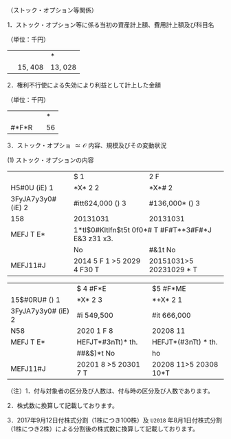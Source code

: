 （ストック・オプション等関係）

1．ストック・オプション等に係る当初の資産計上額、費用計上額及び科目名

（単位：千円）

<table><tr><td></td><td></td><td>*</td></tr><tr><td></td><td>15, 408</td><td>13, 028</td></tr></table>

2．権利不行使による失効により利益として計上した金額

（単位：千円）  

<table><tr><td></td><td></td><td>*</td></tr><tr><td>#*F*R</td><td></td><td>56</td></tr></table>

3．ストック・オプショ $\simeq \mathcal { O }$ 内容、規模及びその変動状況

(1) ストック・オプションの内容

<table><tr><td></td><td>$ 1 </td><td> 2 F</td></tr><tr><td>H5#0U (iE) 1</td><td>*X* 2 2 </td><td>*X*# 2</td></tr><tr><td>3FyJA7y3y0# (iE) 2</td><td>#itt624,000 () 3</td><td>#136,000* () 3</td></tr><tr><td>158</td><td>20131031</td><td>20131031</td></tr><tr><td>MEFJ T E*</td><td colspan="2">1*tl$0#Kltlfn$t5t 0f0*# T #F#T**3#F#*J E&amp;3  z31 x3.</td></tr><tr><td></td><td>No</td><td>#&amp;1t No</td></tr><tr><td>MEFJ11#J</td><td>2014 5 F 1 &gt;5 2029 4 F30  T</td><td>20151031&gt;5 20231029 * T</td></tr></table>

<table><tr><td></td><td>$ 4 #F*E</td><td>$5 #F*ME</td></tr><tr><td>15$#0RU# () 1</td><td>*X* 2 3 </td><td>*+X* 2 1</td></tr><tr><td>3FyJA7y3y0# (iE) 2</td><td>#i 549,500</td><td>#it 666,000</td></tr><tr><td>N58</td><td>2020 1 F 8 </td><td>20208 11</td></tr><tr><td>MEFJ T E*</td><td>HEFJT*#3nTt)* th.</td><td>HEFJT*(#3nTt) * th.</td></tr><tr><td></td><td>##&amp;$)*t No</td><td>ho</td></tr><tr><td>MEFJ11#J</td><td>20201  8 &gt;5 20301 7 T</td><td>20208 11&gt;5 20308 10*T</td></tr></table>

（注）1．付与対象者の区分及び人数は、付与時の区分及び人数であります。

2．株式数に換算して記載しております。

3．2017年9月12日付株式分割（1株につき100株）及 $\mathtt { U 2 0 1 8 }$ 年8月1日付株式分割（1株につき2株）による分割後の株式数に換算して記載しております。